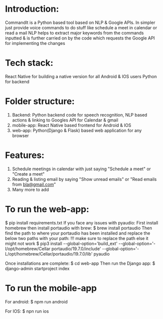 # Introduction: 
CommandIt is a Python based tool based on NLP & Google APIs. In simpler just provide voice commands to do stuff like schedule a meet in calendar 
or read a mail 
NLP helps to extract major keywords from the commands inputted & is further carried on by the code which requests the Google API for 
implementing the changes 

# Tech stack:
React Native for building a native version for all Android & IOS users
Python for backend 

# Folder structure:
1) Backend: Python backend code for speech recognition, NLP based actions & linking to Googles API for Calendar & gmail
2) mobile-app: React Native based frontend for Android & IOS
3) web-app: Python(Django & Flask) based web application for any browser

# Features:
1) Schedule meetings in calendar with just saying "Schedule a meet" or "Create a meet"
2) Reading & listing email by saying "Show unread emails" or "Read emails from bla@gmail.com"
3) Many more to add

# To run the web-app:
$ pip install requirements.txt 
If you face any issues with pyaudio:
First install homebrew then install portaudio with brew:
$ brew install portaudio
Then find the path to where your portaudio has been installed and replace the below two paths with your path:
!!! make sure to replace the path else it might not work
$ pip3 install --global-option='build_ext' --global-option='-I/opt/homebrew/Cellar portaudio/19.7.0/include' --global-option='-L/opt/homebrew/Cellar/portaudio/19.7.0/lib' pyaudio

Once installations are complete:
$ cd web-app
Then run the Django app:
$ django-admin startproject index 

# To run the mobile-app
For android:
$ npm run android 

For IOS:
$ npn run ios

